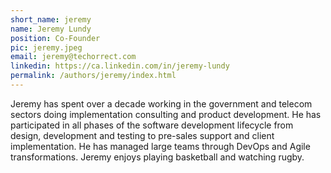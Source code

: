 ```yaml
---
short_name: jeremy
name: Jeremy Lundy
position: Co-Founder
pic: jeremy.jpeg
email: jeremy@techorrect.com
linkedin: https://ca.linkedin.com/in/jeremy-lundy
permalink: /authors/jeremy/index.html
---
```

Jeremy has spent over a decade working in the government and telecom sectors doing implementation consulting and product development. He has participated in all phases of the software development lifecycle from design, development and testing to pre-sales support and client implementation. He has managed large teams through DevOps and Agile transformations. Jeremy enjoys playing basketball and watching rugby.
